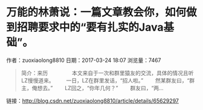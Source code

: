 #  万能的林萧说：一篇文章教会你，如何做到招聘要求中的“要有扎实的Java基础”。
作者：zuoxiaolong8810
日期：2017-03-24 18:07
浏览量：7467
> 简介：来历
　　
　　本文来自于一次和群里猿友的交流，具体的情况且听LZ慢慢道来。
　　一日，LZ在群里发话，“招人啦。”
　　然某群友曰，“群主，俺想去。”
　　LZ回之，“你年几何？”
　　群友曰，“两...

 链接：http://blog.csdn.net/zuoxiaolong8810/article/details/65629297
